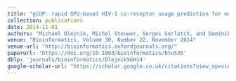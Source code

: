 ```yaml
---
title: "gCUP: rapid GPU-based HIV-1 co-receptor usage prediction for next-generation sequencing"
collection: publications
date: 2014-11-01
authors: "Michael Olejnik, Michel Steuwer, Sergei Gorlatch, and Dominik Heider"
venue: "Bioinformatics, Volume 30, Number 22, November 2014"
venue-url: "http://bioinformatics.oxfordjournals.org/"
paperurl: 'https://doi.org/10.1093/bioinformatics/btu535'
dblp: 'journals/bioinformatics/OlejnikSGH14'
google-scholar-url: "https://scholar.google.co.uk/citations?view_op=view_citation&hl=en&user=XdXJRZEAAAAJ&citation_for_view=XdXJRZEAAAAJ:IjCSPb-OGe4C"
---
```


